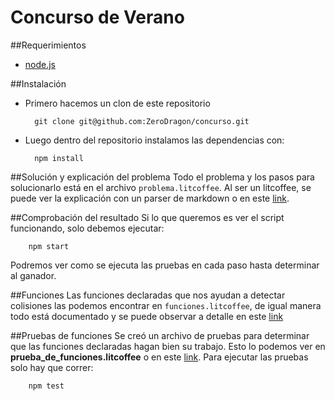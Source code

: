 Concurso de Verano
====

##Requerimientos

- [node.js](http://nodejs.org/)

##Instalación

- Primero hacemos un clon de este repositorio

		git clone git@github.com:ZeroDragon/concurso.git

- Luego dentro del repositorio instalamos las dependencias con:

		npm install
		

##Solución y explicación del problema
Todo el problema y los pasos para solucionarlo está en el archivo `problema.litcoffee`. Al ser un litcoffee, se puede ver la explicación con un parser de markdown o en este [link](https://github.com/ZeroDragon/concurso/blob/master/problema.litcoffee).

##Comprobación del resultado
Si lo que queremos es ver el script funcionando, solo debemos ejecutar:

		npm start

Podremos ver como se ejecuta las pruebas en cada paso hasta determinar al ganador.

##Funciones
Las funciones declaradas que nos ayudan a detectar colisiones las podemos encontrar en `funciones.litcoffee`, de igual manera todo está documentado y se puede observar a detalle en este [link](https://github.com/ZeroDragon/concurso/blob/master/funciones.litcoffee)

##Pruebas de funciones
Se creó un archivo de pruebas para determinar que las funciones declaradas hagan bien su trabajo. Esto lo podemos ver en **prueba_de_funciones.litcoffee** o en este [link](https://github.com/ZeroDragon/concurso/blob/master/prueba_de_funciones.litcoffee). Para ejecutar las pruebas solo hay que correr:

		npm test